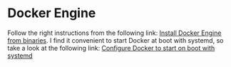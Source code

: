 # Docker Engine

Follow the right instructions from the following link:
[Install Docker Engine from binaries](https://docs.docker.com/engine/install/binaries/).
I find it convenient to start Docker at boot with systemd, so take a look at
the following link:
[Configure Docker to start on boot with systemd](https://docs.docker.com/engine/install/linux-postinstall/)
